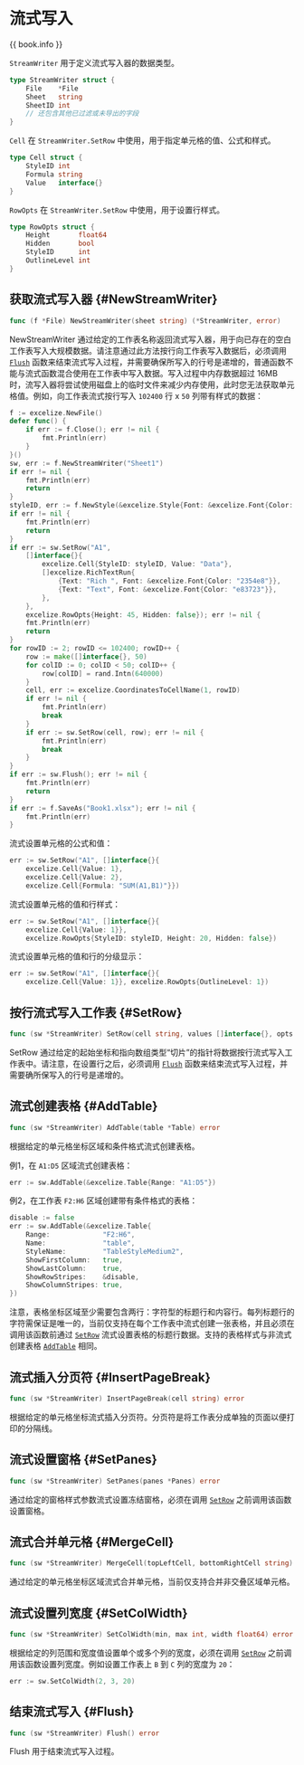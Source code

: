 # 流式写入

{{ book.info }}

`StreamWriter` 用于定义流式写入器的数据类型。

```go
type StreamWriter struct {
    File    *File
    Sheet   string
    SheetID int
    // 还包含其他已过滤或未导出的字段
}
```

`Cell` 在 `StreamWriter.SetRow` 中使用，用于指定单元格的值、公式和样式。

```go
type Cell struct {
    StyleID int
    Formula string
    Value   interface{}
}
```

`RowOpts` 在 `StreamWriter.SetRow` 中使用，用于设置行样式。

```go
type RowOpts struct {
    Height       float64
    Hidden       bool
    StyleID      int
    OutlineLevel int
}
```

## 获取流式写入器 {#NewStreamWriter}

```go
func (f *File) NewStreamWriter(sheet string) (*StreamWriter, error)
```

NewStreamWriter 通过给定的工作表名称返回流式写入器，用于向已存在的空白工作表写入大规模数据。请注意通过此方法按行向工作表写入数据后，必须调用 [`Flush`](stream.md#Flush) 函数来结束流式写入过程，并需要确保所写入的行号是递增的，普通函数不能与流式函数混合使用在工作表中写入数据。写入过程中内存数据超过 16MB 时，流写入器将尝试使用磁盘上的临时文件来减少内存使用，此时您无法获取单元格值。例如，向工作表流式按行写入 `102400` 行 x `50` 列带有样式的数据：

```go
f := excelize.NewFile()
defer func() {
    if err := f.Close(); err != nil {
        fmt.Println(err)
    }
}()
sw, err := f.NewStreamWriter("Sheet1")
if err != nil {
    fmt.Println(err)
    return
}
styleID, err := f.NewStyle(&excelize.Style{Font: &excelize.Font{Color: "777777"}})
if err != nil {
    fmt.Println(err)
    return
}
if err := sw.SetRow("A1",
    []interface{}{
        excelize.Cell{StyleID: styleID, Value: "Data"},
        []excelize.RichTextRun{
            {Text: "Rich ", Font: &excelize.Font{Color: "2354e8"}},
            {Text: "Text", Font: &excelize.Font{Color: "e83723"}},
        },
    },
    excelize.RowOpts{Height: 45, Hidden: false}); err != nil {
    fmt.Println(err)
    return
}
for rowID := 2; rowID <= 102400; rowID++ {
    row := make([]interface{}, 50)
    for colID := 0; colID < 50; colID++ {
        row[colID] = rand.Intn(640000)
    }
    cell, err := excelize.CoordinatesToCellName(1, rowID)
    if err != nil {
        fmt.Println(err)
        break
    }
    if err := sw.SetRow(cell, row); err != nil {
        fmt.Println(err)
        break
    }
}
if err := sw.Flush(); err != nil {
    fmt.Println(err)
    return
}
if err := f.SaveAs("Book1.xlsx"); err != nil {
    fmt.Println(err)
}
```

流式设置单元格的公式和值：

```go
err := sw.SetRow("A1", []interface{}{
    excelize.Cell{Value: 1},
    excelize.Cell{Value: 2},
    excelize.Cell{Formula: "SUM(A1,B1)"}})
```

流式设置单元格的值和行样式：

```go
err := sw.SetRow("A1", []interface{}{
    excelize.Cell{Value: 1}},
    excelize.RowOpts{StyleID: styleID, Height: 20, Hidden: false})
```

流式设置单元格的值和行的分级显示：

```go
err := sw.SetRow("A1", []interface{}{
    excelize.Cell{Value: 1}}, excelize.RowOpts{OutlineLevel: 1})
```

## 按行流式写入工作表 {#SetRow}

```go
func (sw *StreamWriter) SetRow(cell string, values []interface{}, opts ...RowOpts) error
```

SetRow 通过给定的起始坐标和指向数组类型“切片”的指针将数据按行流式写入工作表中。请注意，在设置行之后，必须调用 [`Flush`](stream.md#Flush) 函数来结束流式写入过程，并需要确所保写入的行号是递增的。

## 流式创建表格 {#AddTable}

```go
func (sw *StreamWriter) AddTable(table *Table) error
```

根据给定的单元格坐标区域和条件格式流式创建表格。

例1，在 `A1:D5` 区域流式创建表格：

```go
err := sw.AddTable(&excelize.Table{Range: "A1:D5"})
```

例2，在工作表 `F2:H6` 区域创建带有条件格式的表格：

```go
disable := false
err := sw.AddTable(&excelize.Table{
    Range:             "F2:H6",
    Name:              "table",
    StyleName:         "TableStyleMedium2",
    ShowFirstColumn:   true,
    ShowLastColumn:    true,
    ShowRowStripes:    &disable,
    ShowColumnStripes: true,
})
```

注意，表格坐标区域至少需要包含两行：字符型的标题行和内容行。每列标题行的字符需保证是唯一的，当前仅支持在每个工作表中流式创建一张表格，并且必须在调用该函数前通过 [`SetRow`](stream.md#SetRow) 流式设置表格的标题行数据。支持的表格样式与非流式创建表格 [`AddTable`](utils.md#AddTable) 相同。

## 流式插入分页符 {#InsertPageBreak}

```go
func (sw *StreamWriter) InsertPageBreak(cell string) error
```

根据给定的单元格坐标流式插入分页符。分页符是将工作表分成单独的页面以便打印的分隔线。

## 流式设置窗格 {#SetPanes}

```go
func (sw *StreamWriter) SetPanes(panes *Panes) error
```

通过给定的窗格样式参数流式设置冻结窗格，必须在调用 [`SetRow`](stream.md#SetRow) 之前调用该函数设置窗格。

## 流式合并单元格 {#MergeCell}

```go
func (sw *StreamWriter) MergeCell(topLeftCell, bottomRightCell string) error
```

通过给定的单元格坐标区域流式合并单元格，当前仅支持合并非交叠区域单元格。

## 流式设置列宽度 {#SetColWidth}

```go
func (sw *StreamWriter) SetColWidth(min, max int, width float64) error
```

根据给定的列范围和宽度值设置单个或多个列的宽度，必须在调用 [`SetRow`](stream.md#SetRow) 之前调用该函数设置列宽度。例如设置工作表上 `B` 到 `C` 列的宽度为 `20`：

```go
err := sw.SetColWidth(2, 3, 20)
```

## 结束流式写入 {#Flush}

```go
func (sw *StreamWriter) Flush() error
```

Flush 用于结束流式写入过程。
